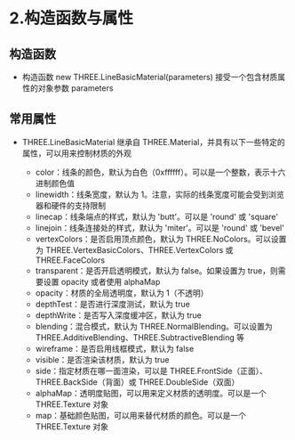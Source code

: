 # 2.构造函数与属性

## 构造函数

+ 构造函数 new THREE.LineBasicMaterial(parameters) 接受一个包含材质属性的对象参数 parameters

## 常用属性

+ THREE.LineBasicMaterial 继承自 THREE.Material，并具有以下一些特定的属性，可以用来控制材质的外观

  + color：线条的颜色，默认为白色（0xffffff）。可以是一个整数，表示十六进制颜色值
  + linewidth：线条宽度，默认为 1。注意，实际的线条宽度可能会受到浏览器和硬件的支持限制
  + linecap：线条端点的样式，默认为 'butt'。可以是 'round' 或 'square'
  + linejoin：线条连接处的样式，默认为 'miter'。可以是 'round' 或 'bevel'
  + vertexColors：是否启用顶点颜色，默认为 THREE.NoColors。可以设置为 THREE.VertexBasicColors、THREE.VertexColors 或 THREE.FaceColors
  + transparent：是否开启透明模式，默认为 false。如果设置为 true，则需要设置 opacity 或者使用 alphaMap
  + opacity：材质的全局透明度，默认为 1（不透明）
  + depthTest：是否进行深度测试，默认为 true
  + depthWrite：是否写入深度缓冲区，默认为 true
  + blending：混合模式，默认为 THREE.NormalBlending。可以设置为 THREE.AdditiveBlending、THREE.SubtractiveBlending 等
  + wireframe：是否启用线框模式，默认为 false
  + visible：是否渲染该材质，默认为 true
  + side：指定材质在哪一面渲染，可以是 THREE.FrontSide（正面）、THREE.BackSide（背面）或 THREE.DoubleSide（双面）
  + alphaMap：透明度贴图，可以用来定义材质的透明度。可以是一个 THREE.Texture 对象
  + map：基础颜色贴图，可以用来替代材质的颜色。可以是一个 THREE.Texture 对象
